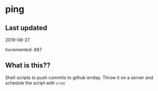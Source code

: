 # ping

## Last updated
2019-08-27

Incremented: 887

## What is this??
Shell scripts to push commits to github errday. Throw it on a server and schedule the script with `cron`
